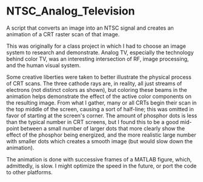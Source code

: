 # NTSC_Analog_Television
 A script that converts an image into an NTSC signal and creates an animation of a CRT raster scan of that image.

This was originally for a class project in which I had to choose an image system to research and demonstrate. Analog TV, especially the technology behind color TV, was an interesting intersection of RF, image processing, and the human visual system.

Some creative liberties were taken to better illustrate the physical process of CRT scans. The three cathode rays are, in reality, all just streams of electrons (not distinct colors as shown), but coloring these beams in the animation helps demonstrate the effect of the active color components on the resulting image. From what I gather, many or all CRTs begin their scan in the top middle of the screen, causing a sort of half-line; this was omitted in favor of starting at the screen's corner. The amount of phosphor dots is less than the typical number in CRT screens, but I found this to be a good mid-point between a small number of larger dots that more clearly show the effect of the phosphor being energized, and the more realistic large number with smaller dots which creates a smooth image (but would slow down the animation).

 The animation is done with successive frames of a MATLAB figure, which, admittedly, is slow. I might optimize the speed in the future, or port the code to other platforms.
